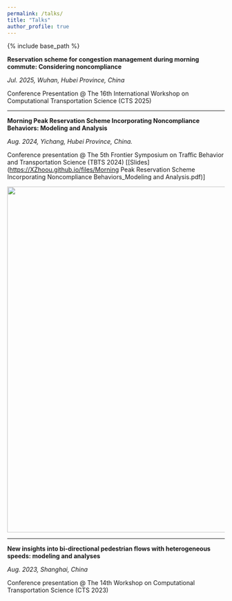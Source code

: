 ```yaml
---
permalink: /talks/
title: "Talks"
author_profile: true
---
```


{% include base_path %}

**Reservation scheme for congestion management during morning commute: Considering noncompliance**

*Jul. 2025, Wuhan, Hubei Province, China*

Conference Presentation @ The 16th International Workshop on Computational Transportation Science (CTS 2025)

---

**Morning Peak Reservation Scheme Incorporating Noncompliance Behaviors: Modeling and Analysis**

*Aug. 2024, Yichang, Hubei Province, China.*

Conference presentation @ The 5th Frontier Symposium on Traffic Behavior and Transportation Science (TBTS 2024) [[Slides](https://XZhoou.github.io/files/Morning Peak Reservation Scheme Incorporating Noncompliance Behaviors_Modeling and Analysis.pdf)]

<center><img src="https://pics-1309385371.cos.ap-beijing.myqcloud.com/typora-win/IMG_3455.JPG" width="800"/></center>

---

**New insights into bi-directional pedestrian flows with heterogeneous speeds: modeling and analyses**

*Aug. 2023, Shanghai, China*

Conference presentation @ The 14th Workshop on Computational Transportation Science (CTS 2023)
